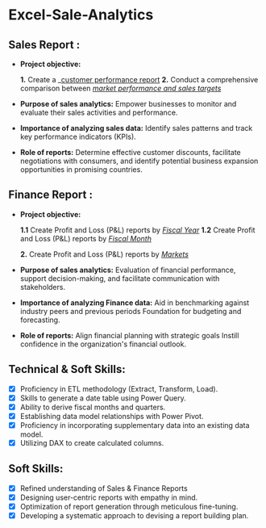 # Excel-Sale-Analytics
## Sales Report :


- **Project objective:** 

    **1.** Create a _[customer performance report](https://github.com/phungthibacha/Excel-Sale-Analytics/blob/main/Customer%20Performance%20Report.pdf)
    **2.** Conduct a comprehensive comparison between _[market performance and sales targets](https://github.com/phungthibacha/Excel-Sale-Analytics/blob/main/Market%20Performance%20vs%20Target%20Report.pdf)_

- **Purpose of sales analytics:** Empower businesses to monitor and evaluate their sales activities and performance.

- **Importance of analyzing sales data:** Identify sales patterns and track key performance indicators (KPIs).

- **Role of reports:** Determine effective customer discounts, facilitate negotiations with consumers, and identify potential business expansion opportunities in promising countries.


## Finance Report :

- **Project objective:** 

    **1.1** Create Profit and Loss (P&L) reports by _[Fiscal Year](https://github.com/phungthibacha/Excel-Sale-Analytics/blob/main/P%26L%20Statement%20by%20Fiscal%20Year.pdf)_ 
    **1.2** Create Profit and Loss (P&L) reports by _[Fiscal Month](https://github.com/phungthibacha/Excel-Sale-Analytics/blob/main/P%26L%20Statement%20by%20Months.pdf)_ 

    **2.** Create Profit and Loss (P&L) reports by _[Markets](https://github.com/phungthibacha/Excel-Sale-Analytics/blob/main/P%26L%20Statement%20by%20Markets.pdf)_

- **Purpose of sales analytics:** Evaluation of financial performance, support decision-making, and facilitate communication with stakeholders.

- **Importance of analyzing Finance data:** Aid in benchmarking against industry peers and previous periods Foundation for budgeting and forecasting.

- **Role of reports:** Align financial planning with strategic goals Instill confidence in the organization's financial outlook.


## Technical & Soft Skills:
- [x]	Proficiency in ETL methodology (Extract, Transform, Load).
- [x]	Skills to generate a date table using Power Query.
- [x]	Ability to derive fiscal months and quarters.
- [x]	Establishing data model relationships with Power Pivot.
- [x]	Proficiency in incorporating supplementary data into an existing data model.
- [x]	Utilizing DAX to create calculated columns.

## Soft Skills:
- [x]	Refined understanding of Sales & Finance Reports
- [x]	Designing user-centric reports with empathy in mind.
- [x]	Optimization of report generation through meticulous fine-tuning.
- [x]	Developing a systematic approach to devising a report building plan.
